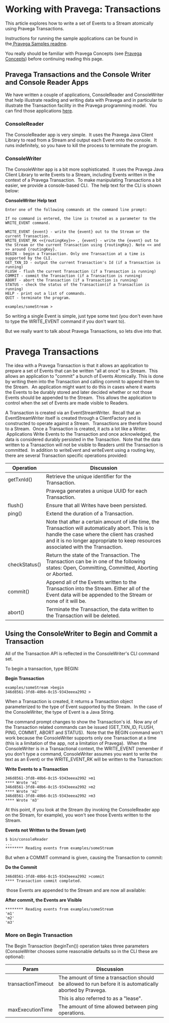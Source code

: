 <!--
Copyright (c) 2017 Dell Inc., or its subsidiaries. All Rights Reserved.

Licensed under the Apache License, Version 2.0 (the "License");
you may not use this file except in compliance with the License.
You may obtain a copy of the License at

    http://www.apache.org/licenses/LICENSE-2.0
-->
# Working with Pravega: Transactions

This article explores how to write a set of Events to a Stream atomically using
Pravega Transactions.

Instructions for running the sample applications can be found in the[ Pravega
Samples
readme](https://github.com/pravega/pravega-samples/blob/v0.3.0/pravega-client-examples/README.md).

You really should be familiar with Pravega Concepts (see [Pravega
Concepts](pravega-concepts.md)) before continuing reading this page.

## Pravega Transactions and the Console Writer and Console Reader Apps

We have written a couple of applications, ConsoleReader and ConsoleWriter that
help illustrate reading and writing data with Pravega and in particular to
illustrate the Transaction facility in the Pravega programming model.  You can
find those applications
[here](https://github.com/pravega/pravega-samples/tree/v0.3.0/pravega-client-examples/src/main/java/io/pravega/example/consolerw).

### ConsoleReader

The ConsoleReader app is very simple.  It uses the Pravega Java Client Library
to read from a Stream and output each Event onto the console.  It runs
indefinitely, so you have to kill the process to terminate the program.

### ConsoleWriter

The ConsoleWriter app is a bit more sophisticated.  It uses the Pravega Java
Client Library to write Events to a Stream, including Events written in the
context of a Pravega Transaction.  To make manipulating Transactions a bit
easier, we provide a console-based CLI.  The help text for the CLI is shown
below:

**ConsoleWriter Help text**
```
Enter one of the following commands at the command line prompt:

If no command is entered, the line is treated as a parameter to the WRITE_EVENT command.

WRITE_EVENT {event} - write the {event} out to the Stream or the current Transaction.
WRITE_EVENT_RK <<{routingKey}>> , {event} - write the {event} out to the Stream or the current Transaction using {routingKey}. Note << and >> around {routingKey}.
BEGIN - begin a Transaction. Only one Transaction at a time is supported by the CLI.
GET_TXN_ID - output the current Transaction's Id (if a Transaction is running)
FLUSH - flush the current Transaction (if a Transaction is running)
COMMIT - commit the Transaction (if a Transaction is running)
ABORT - abort the Transaction (if a Transaction is running)
STATUS - check the status of the Transaction(if a Transaction is running)
HELP - print out a list of commands.
QUIT - terminate the program.

examples/someStream >
```

So writing a single Event is simple, just type some text (you don't even have to
type the WRITE\_EVENT command if you don't want to).

But we really want to talk about Pravega Transactions, so lets dive into that.

Pravega Transactions
====================

The idea with a Pravega Transaction is that it allows an application to prepare
a set of Events that can be written "all at once" to a Stream.  This allows an
application to "commit" a bunch of Events Atomically. This is done by writing them into the Transaction
and calling commit to append them to the Stream.  An application might
want to do this in cases where it wants the Events to be durably stored and
later decided whether or not those Events should be
appended to the Stream.  This allows the application
to control when the set of Events are made visible to Readers.

A Transaction is created via an EventStreamWriter.  Recall that an
EventStreamWriter itself is created through a ClientFactory and is constructed
to operate against a Stream.  Transactions are therefore bound to a Stream.
 Once a Transaction is created, it acts a lot like a Writer.  Applications Write
Events to the Transaction and once acknowledged, the data is considered durably
persisted in the Transaction.  Note that the data written to a Transaction will
not be visible to Readers until the Transaction is committed.  In addition to
writeEvent and writeEvent using a routing key, there are several Transaction
specific operations provided:

| **Operation** | **Discussion**                                                                                                                                          |
|---------------|---------------------------------------------------------------------------------------------------------------------------------------------------------|
| getTxnId()    | Retrieve the unique identifier for the Transaction.                                                                                                     |
|               | Pravega generates a unique UUID for each Transaction.                                                                                                                                                        |
| flush()       | Ensure that all Writes have been persisted.                                                                                                             |
| ping()        | Extend the duration of a Transaction.                                                                                                                   |
|               | Note that after a certain amount of idle time, the Transaction will automatically abort. This is to handle the case where the client has crashed and it is no longer appropriate to keep resources associated with the Transaction.                                                                                                                                                        |
| checkStatus() | Return the state of the Transaction. The Transaction can be in one of the following states: Open, Committing, Committed, Aborting or Aborted.           |
| commit()      | Append all of the Events written to the Transaction into the Stream. Either all of the Event data will be appended to the Stream or none of it will be. |
| abort()       | Terminate the Transaction, the data written to the Transaction will be deleted.                                                                         |

## Using the ConsoleWriter to Begin and Commit a Transaction

All of the Transaction API is reflected in the ConsoleWriter's CLI command set.

To begin a transaction, type BEGIN:

**Begin Transaction**
```
examples/someStream >begin
346d8561-3fd8-40b6-8c15-9343eeea2992 >
```

When a Transaction is created, it returns a Transaction object parameterized to
the type of Event supported by the Stream.  In the case of the ConsoleWriter,
the type of Event is a Java String.

The command prompt changes to show the Transaction's id.  Now any of the
Transaction related commands can be issued (GET\_TXN\_ID, FLUSH, PING, COMMIT,
ABORT and STATUS).  Note that the BEGIN command won't work because the
ConsoleWriter supports only one Transaction at a time (this is a limitation of
the app, not a limitation of Pravega).  When the ConsoleWriter is in a
Transactional context, the WRITE\_EVENT (remember if you don't type a command,
ConsoleWriter assumes you want to write the text as an Event) or the
WRITE\_EVENT\_RK will be written to the Transaction:

**Write Events to a Transaction**
```
346d8561-3fd8-40b6-8c15-9343eeea2992 >m1
**** Wrote 'm1'
346d8561-3fd8-40b6-8c15-9343eeea2992 >m2
**** Wrote 'm2'
346d8561-3fd8-40b6-8c15-9343eeea2992 >m3
**** Wrote 'm3'
```

At this point, if you look at the Stream (by invoking the ConsoleReader app on
the Stream, for example), you won't see those Events written to the Stream.

**Events not Written to the Stream (yet)**
```
$ bin/consoleReader
...
******** Reading events from examples/someStream
```

But when a COMMIT command is given, causing the Transaction to commit:

**Do the Commit**
```
346d8561-3fd8-40b6-8c15-9343eeea2992 >commit
**** Transaction commit completed.
```
 those Events are appended to the Stream and are now all available:

**After commit, the Events are Visible**

```
******** Reading events from examples/someStream
'm1'
'm2'
'm3'
```

### More on Begin Transaction

The Begin Transaction (beginTxn()) operation takes three parameters
(ConsoleWriter chooses some reasonable defaults so in the CLI these are
optional): 

| **Param**          | **Discussion**                                                                                                        |
|--------------------|-----------------------------------------------------------------------------------------------------------------------|
| transactionTimeout | The amount of time a transaction should be allowed to run before it is automatically aborted by Pravega.              |
|                    | This is also referred to as a "lease".                                                                                                                      |
| maxExecutionTime   | The amount of time allowed between ping operations.                                                                   |
